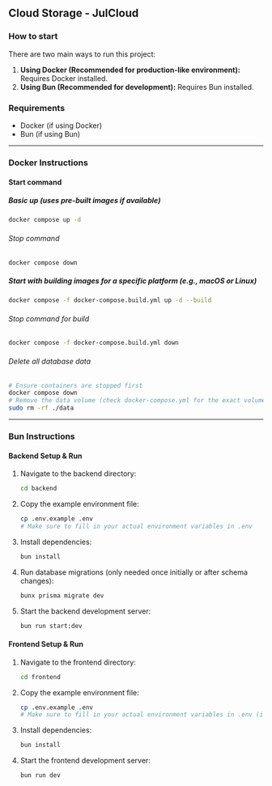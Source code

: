 ## Cloud Storage - JulCloud

### How to start

There are two main ways to run this project:

1.  **Using Docker (Recommended for production-like environment):** Requires Docker installed.
2.  **Using Bun (Recommended for development):** Requires Bun installed.

### Requirements

- Docker (if using Docker)
- Bun (if using Bun)

--- 

### Docker Instructions

#### Start command

##### Basic up (uses pre-built images if available)

```bash
docker compose up -d
```

###### Stop command

```bash
docker compose down
```

##### Start with building images for a specific platform (e.g., macOS or Linux)

```bash
docker compose -f docker-compose.build.yml up -d --build
```

###### Stop command for build

```bash
docker compose -f docker-compose.build.yml down
```

###### Delete all database data

```bash
# Ensure containers are stopped first
docker compose down
# Remove the data volume (check docker-compose.yml for the exact volume name if needed)
sudo rm -rf ./data
```

--- 

### Bun Instructions

#### Backend Setup & Run

1.  Navigate to the backend directory:
    ```bash
    cd backend
    ```
2.  Copy the example environment file:
    ```bash
    cp .env.example .env 
    # Make sure to fill in your actual environment variables in .env
    ```
3.  Install dependencies:
    ```bash
    bun install
    ```
4.  Run database migrations (only needed once initially or after schema changes):
    ```bash
    bunx prisma migrate dev
    ```
5.  Start the backend development server:
    ```bash
    bun run start:dev
    ```

#### Frontend Setup & Run

1.  Navigate to the frontend directory:
    ```bash
    cd frontend
    ```
2.  Copy the example environment file:
    ```bash
    cp .env.example .env
    # Make sure to fill in your actual environment variables in .env (if any)
    ```
3.  Install dependencies:
    ```bash
    bun install
    ```
4.  Start the frontend development server:
    ```bash
    bun run dev
    ```
